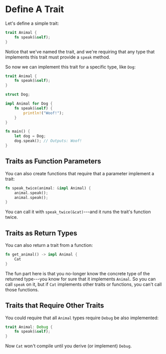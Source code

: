 # Define A Trait

Let's define a simple trait:

```rust
trait Animal {
    fn speak(&self);
}
```

Notice that we've named the trait, and we're requiring that any type that implements this trait must provide a `speak` method.

So now we can implement this trait for a specific type, like `Dog`:

```rust
trait Animal {
    fn speak(&self);
}

struct Dog;

impl Animal for Dog {
    fn speak(&self) {
        println!("Woof!");
    }
}

fn main() {
    let dog = Dog;
    dog.speak(); // Outputs: Woof!
}
```

## Traits as Function Parameters

You can also create functions that require that a parameter implement a trait:

```rust
fn speak_twice(animal: &impl Animal) {
    animal.speak();
    animal.speak();
}
```

You can call it with `speak_twice(&cat)`---and it runs the trait's function twice.

## Traits as Return Types

You can also return a trait from a function:

```rust
fn get_animal() -> impl Animal {
    Cat
}
```

The fun part here is that you no-longer know the concrete type of the returned type---you know for sure that it implements `Animal`. So you can call `speak` on it, but if `Cat` implements other traits or functions, you can't call those functions.

## Traits that Require Other Traits

You could require that all `Animal` types require `Debug` be also implemented:

```rust
trait Animal: Debug {
    fn speak(&self);
}
```

Now `Cat` won't compile until you derive (or implement) `Debug`.
